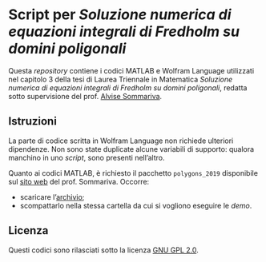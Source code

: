 # Script per *Soluzione numerica di equazioni integrali di Fredholm su domini poligonali*
Questa *repository* contiene i codici MATLAB e Wolfram Language utilizzati nel capitolo 3 della tesi di Laurea Triennale in Matematica *Soluzione numerica di equazioni integrali di Fredholm su domini poligonali*, redatta sotto supervisione del prof. [Alvise Sommariva](https://www.math.unipd.it/~alvise/).

## Istruzioni
La parte di codice scritta in Wolfram Language non richiede ulteriori dipendenze. Non sono state duplicate alcune variabili di supporto: qualora manchino in uno *script*, sono presenti nell’altro.

Quanto ai codici MATLAB, è richiesto il pacchetto `polygons_2019` disponibile sul [sito web](https://www.math.unipd.it/~alvise/software.html) del prof. Sommariva. Occorre:
- scaricare l’[archivio](http://www.math.unipd.it/~alvise/SOFTWARE_2019/POLYGONS_2019/POLYGONS_2019.zip);
- scompattarlo nella stessa cartella da cui si vogliono eseguire le *demo*.

## Licenza
Questi codici sono rilasciati sotto la licenza [GNU GPL 2.0](https://www.gnu.org/licenses/old-licenses/gpl-2.0.html).
